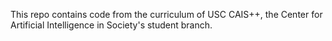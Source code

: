 This repo contains code from the curriculum of USC CAIS++, the Center for Artificial Intelligence in Society's student branch.
